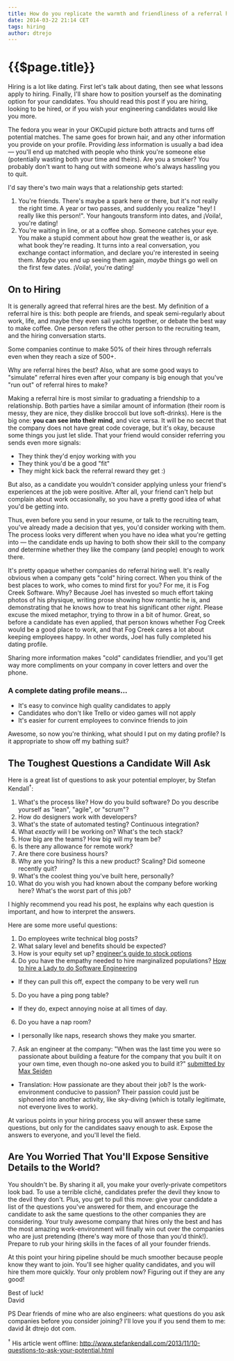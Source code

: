 ```yaml
---
title: How do you replicate the warmth and friendliness of a referral hire, even with a stranger engineer? By treating hiring like dating.
date: 2014-03-22 21:14 CET
tags: hiring
author: dtrejo
---
```


# {{$page.title}}

Hiring is a lot like dating. First let's talk about dating, then see what
lessons apply to hiring. Finally, I'll share how to position yourself as the
dominating option for your candidates. You should read this post if you are
hiring, looking to be hired, or if you wish your engineering candidates would like
you more.

The fedora you wear in your OKCupid picture both attracts and turns off
potential matches. The same goes for brown hair, and any other information you
provide on your profile. Providing *less* information is usually a bad idea —
you'll end up matched with people who think you're someone else (potentially
wasting both your time and theirs). Are you a smoker? You probably don't want
to hang out with someone who's always hassling you to quit.

I'd say there's two main ways that a relationship gets started:

1. You're friends. There's maybe a spark here or there, but it's not really the
  right time. A year or two passes, and suddenly you realize "hey! I really like
  this person!". Your hangouts transform into dates, and ¡Voila!, you're dating!
2. You're waiting in line, or at a coffee shop. Someone catches your eye. You
  make a stupid comment about how great the weather is, or ask what book they're
  reading. It turns into a real conversation, you exchange contact information,
  and declare you're interested in seeing them. *Maybe* you end up seeing them
  again, *maybe* things go well on the first few dates. ¡Voila!, you're dating!

## On to Hiring

It is generally agreed that referral hires are the best. My definition of a
referral hire is this: both people are friends, and speak semi-regularly about
work, life, and maybe they even sail yachts together, or debate the best way to
make coffee. One person refers the other person to the recruiting team, and the
hiring conversation starts.

Some companies continue to make 50% of their hires through referrals even when
they reach a size of 500+.

Why are referral hires the best? Also, what are some good ways to "simulate"
referral hires even after your company is big enough that you've "run out" of
referral hires to make?

Making a referral hire is most similar to graduating a friendship to a
relationship. Both parties have a similar amount of information (their room is
messy, they are nice, they dislike broccoli but love soft-drinks). Here is the
big one: **you can see into their mind**, and vice versa. It will be no secret
that the company does not have great code coverage, but it's okay, because some
things you just let slide. That your friend would consider referring you sends
even more signals:

- They think they'd enjoy working with you
- They think you'd be a good "fit"
- They might kick back the referral reward they get :)

But also, as a candidate you wouldn't consider applying unless your friend's
experiences at the job were positive. After all, your friend can't help but
complain about work occasionally, so you have a pretty good idea of what you'd
be getting into.

Thus, even before you send in your resume, or talk to the recruiting team,
you've already made a decision that yes, you'd consider working with them. The
process looks very different when you have no idea what you're getting into —
the candidate ends up having to both show their skill to the company *and*
determine whether they like the company (and people) enough to work there.

It's pretty opaque whether companies do referral hiring well. It's really
obvious when a company gets "cold" hiring correct. When you think of the best
places to work, who comes to mind first for you? For me, it is Fog Creek
Software. Why? Because Joel has invested so much effort taking photos of his
physique, writing prose showing how romantic he is, and demonstrating that he
knows how to treat his significant other *right*. Please excuse the mixed
metaphor, trying to throw in a bit of humor. Great, so before a candidate
has even applied, that person knows whether Fog Creek would be a good place to
work, and that Fog Creek cares a lot about keeping employees happy. In other
words, Joel has fully completed his dating profile.

Sharing more information makes "cold" candidates friendlier, and you'll get way
more compliments on your company in cover letters and over the phone.

### A complete dating profile means...

- It's easy to convince high quality candidates to apply
- Candidates who don't like Trello or video games will not apply
- It's easier for current employees to convince friends to join

Awesome, so now you're thinking, what should I put on my dating profile? Is it
appropriate to show off my bathing suit?

## The Toughest Questions a Candidate Will Ask

Here is a great list of questions to ask your potential employer, by Stefan
Kendall<sup>†</sup>:

1. What's the process like? How do you build software? Do you describe yourself
  as "lean", "agile", or "scrum"?
2. How do designers work with developers?
3. What's the state of automated testing? Continuous integration?
4. What *exactly* will I be working on? What's the tech stack?
5. How big are the teams? How big will my team be?
6. Is there any allowance for remote work?
7. Are there core business hours?
8. Why are you hiring? Is this a new product? Scaling? Did someone recently
  quit?
9. What's the coolest thing you've built here, personally?
10. What do you wish you had known about the company before working here?
  What's the worst part of this job?

I highly recommend you read his post, he explains why each question is
important, and how to interpret the answers.

Here are some more useful questions:

1. Do employees write technical blog posts?
2. What salary level and benefits should be expected?
3. How is your equity set up? [engineer's guide to stock options][stockoptions]
4. Do you have the empathy needed to hire marginalized populations?
  [How to hire a Lady to do Software Engineering][hirelady]
  - If they can pull this off, expect the company to be very well run
5. Do you have a ping pong table?
  - If they do, expect annoying noise at all times of day.
6. Do you have a nap room?
  - I personally like naps, research shows they make you smarter.
7. Ask an engineer at the company: "When was the last time you were so passionate
about building a feature for the company that you built it on your own time,
even though no-one asked you to build it?" [submitted by Max Seiden][max]
  - Translation: How passionate are they about their job? Is the work-environment
  conducive to passion? Their passion could just be siphoned into another
  activity, like sky-diving (which is totally legitimate, not everyone lives to
  work).

At various points in your hiring process you will answer these same questions,
but only for the candidates saavy enough to ask. Expose the answers to everyone,
and you'll level the field.

## Are You Worried That You'll Expose Sensitive Details to the World?

You shouldn't be. By sharing it all, you make your overly-private competitors
look bad. To use a terrible cliché, candidates prefer the devil they know to the
devil they don't. Plus, you get to pull this move: give your candidate a list of
the questions you've answered for them, and encourage the candidate to ask the
same questions to the other companies they are considering. Your truly awesome
company that hires only the best and has the most amazing work-environment will
finally win out over the companies who are just pretending (there's way more of
those than you'd think!). Prepare to rub your hiring skills in the faces of all
your founder friends.

At this point your hiring pipeline should be much smoother because people know
they want to join. You'll see higher quality candidates, and you will hire
them more quickly. Your only problem now? Figuring out if they are any good!

Best of luck!<br>
David

PS Dear friends of mine who are also engineers: what questions do you ask companies
before you consider joining? I'll love you if you send them to me: david åt
dtrejo dot com.

<sup>†</sup> His article went offline: http://www.stefankendall.com/2013/11/10-questions-to-ask-your-potential.html

[stockoptions]:http://blog.alexmaccaw.com/an-engineers-guide-to-stock-options
[hirelady]:http://lizthedeveloper.com/how-to-hire-a-lady-to-do-software-engineering
[max]:https://twitter.com/norandnand
[github]:http://github.com/dtrejo
[twitter]:http://twitter.com/ddtrejo
